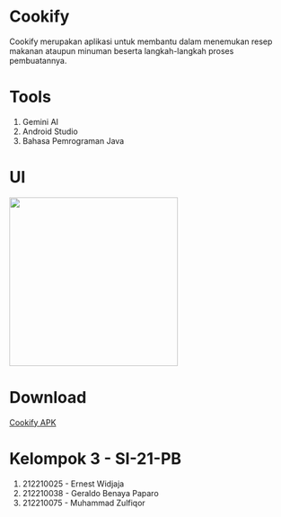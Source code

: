 # Cookify
Cookify merupakan aplikasi untuk membantu dalam menemukan resep makanan ataupun minuman beserta langkah-langkah proses pembuatannya.<br>

# Tools
1. Gemini AI
2. Android Studio
3. Bahasa Pemrograman Java


# UI
<img src="https://github.com/user-attachments/assets/b50fea4d-7a94-40f1-91c2-240b5c204a4e" width="300" />

# Download
[Cookify APK](https://drive.google.com/file/d/1LFvYY588do5-UweSzInrv4c3YlIF0rRK/view?usp=drive_link)

# Kelompok 3 - SI-21-PB
1. 212210025 - Ernest Widjaja
2. 212210038 - Geraldo Benaya Paparo
3. 212210075 - Muhammad Zulfiqor


